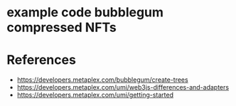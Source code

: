 # example code bubblegum compressed NFTs

# References
- https://developers.metaplex.com/bubblegum/create-trees
- https://developers.metaplex.com/umi/web3js-differences-and-adapters
- https://developers.metaplex.com/umi/getting-started